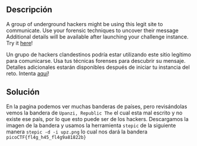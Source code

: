 ## Descripción
A group of underground hackers might be using this legit site to communicate. Use your forensic techniques to uncover their message
Additional details will be available after launching your challenge instance.
Try it [here](http://standard-pizzas.picoctf.net:50042/)!

Un grupo de hackers clandestinos podría estar utilizando este sitio legítimo para comunicarse. Usa tus técnicas forenses para descubrir su mensaje.
Detalles adicionales estarán disponibles después de iniciar tu instancia del reto.
Intenta [aquí](http://standard-pizzas.picoctf.net:50042/)!
## Solución
En la pagina podemos ver muchas banderas de países, pero revisándolas vemos la bandera de `Upanzi, Republic The` el cual esta mal escrito y no existe ese país, por lo que esto puede ser de los hackers.
Descargamos la imagen de la bandera y usamos la herramienta `stepic` de la siguiente manera `stepic -d -i upz.png` lo cual nos dará la bandera `picoCTF{fl4g_h45_fl4g9a81822b}`
